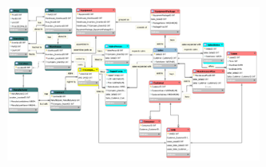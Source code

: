 
![ERD](https://github.com/ArulAuror/Data-Science-Portfolio/blob/main/Data%20Modelling%20in%20MySQL/ERD_DataModel.png?raw=true)
